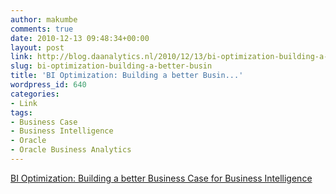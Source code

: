 ```yaml
---
author: makumbe
comments: true
date: 2010-12-13 09:48:34+00:00
layout: post
link: http://blog.daanalytics.nl/2010/12/13/bi-optimization-building-a-better-busin/
slug: bi-optimization-building-a-better-busin
title: 'BI Optimization: Building a better Busin...'
wordpress_id: 640
categories:
- Link
tags:
- Business Case
- Business Intelligence
- Oracle
- Oracle Business Analytics
---
```


[BI Optimization: Building a better Business Case for Business Intelligence](http://www.oracle.com/us/ciocentral/oracle-thought-leadership-wp-396220.pdf)
